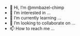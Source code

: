 - 👋 Hi, I’m @mmbazel-chimp
- 👀 I’m interested in ...
- 🌱 I’m currently learning ...
- 💞️ I’m looking to collaborate on ...
- 📫 How to reach me ...

<!---
mmbazel-chimp/mmbazel-chimp is a ✨ special ✨ repository because its `README.md` (this file) appears on your GitHub profile.
You can click the Preview link to take a look at your changes.
--->
